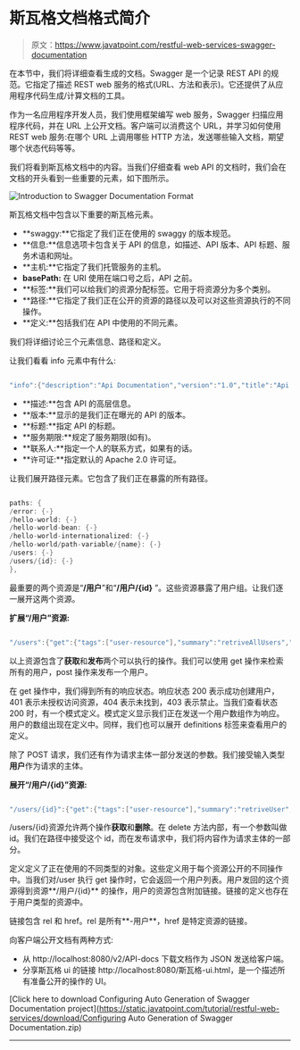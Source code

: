 # 斯瓦格文档格式简介

> 原文：<https://www.javatpoint.com/restful-web-services-swagger-documentation>

在本节中，我们将详细查看生成的文档。Swagger 是一个记录 REST API 的规范。它指定了描述 REST web 服务的格式(URL、方法和表示)。它还提供了从应用程序代码生成/计算文档的工具。

作为一名应用程序开发人员，我们使用框架编写 web 服务，Swagger 扫描应用程序代码，并在 URL 上公开文档。客户端可以消费这个 URL，并学习如何使用 REST web 服务:在哪个 URL 上调用哪些 HTTP 方法，发送哪些输入文档，期望哪个状态代码等等。

我们将看到斯瓦格文档中的内容。当我们仔细查看 web API 的文档时，我们会在文档的开头看到一些重要的元素，如下图所示。

![Introduction to Swagger Documentation Format](../img/e4b7bae5aff9868e53771fe8c8dc3fbb.png)

斯瓦格文档中包含以下重要的斯瓦格元素。

*   **swaggy:**它指定了我们正在使用的 swaggy 的版本规范。
*   **信息:**信息选项卡包含关于 API 的信息，如描述、API 版本、API 标题、服务术语和网址。
*   **主机:**它指定了我们托管服务的主机。
*   **basePath:** 在 URI 使用在端口号之后，API 之前。
*   **标签:**我们可以给我们的资源分配标签。它用于将资源分为多个类别。
*   **路径:**它指定了我们正在公开的资源的路径以及可以对这些资源执行的不同操作。
*   **定义:**包括我们在 API 中使用的不同元素。

我们将详细讨论三个元素信息、路径和定义。

让我们看看 info 元素中有什么:

```java

"info":{"description":"Api Documentation","version":"1.0","title":"Api Documentation","termsOfService":"urn:tos","contact":{},"license":{"name":"Apache 2.0","url":"http://www.apache.org/licenses/LICENSE-2.0"}},

```

*   **描述:**包含 API 的高层信息。
*   **版本:**显示的是我们正在曝光的 API 的版本。
*   **标题:**指定 API 的标题。
*   **服务期限:**规定了服务期限(如有)。
*   **联系人:**指定一个人的联系方式，如果有的话。
*   **许可证:**指定默认的 Apache 2.0 许可证。

让我们展开路径元素。它包含了我们正在暴露的所有路径。

```java

paths: {
/error: {-}
/hello-world: {-}
/hello-world-bean: {-}
/hello-world-internationalized: {-}
/hello-world/path-variable/{name}: {-}
/users: {-}
/users/{id}: {-}
},

```

最重要的两个资源是“**/用户**”和“**/用户/{id}** ”。这些资源暴露了用户组。让我们逐一展开这两个资源。

**扩展“/用户”资源:**

```java

"/users":{"get":{"tags":["user-resource"],"summary":"retriveAllUsers","operationId":"retriveAllUsersUsingGET","produces":["*/*"],"responses":{"200":{"description":"OK","schema":{"type":"array","items":{"$ref":"#/definitions/User"}}},"401":{"description":"Unauthorized"},"403":{"description":"Forbidden"},"404":{"description":"Not Found"}},"deprecated":false},"post":{"tags":["user-resource"],"summary":"createUser","operationId":"createUserUsingPOST","consumes":["application/json"],"produces":["*/*"],"parameters":[{"in":"body","name":"user","description":"user","required":true,"schema":{"$ref":"#/definitions/User"}}],"responses":{"200":{"description":"OK","schema":{"type":"object"}},"201":{"description":"Created"},"401":{"description":"Unauthorized"},"403":{"description":"Forbidden"},"404":{"description":"Not Found"}},"deprecated":false}},

```

以上资源包含了**获取**和**发布**两个可以执行的操作。我们可以使用 get 操作来检索所有的用户，post 操作来发布一个用户。

在 get 操作中，我们得到所有的响应状态。响应状态 200 表示成功创建用户，401 表示未授权访问资源，404 表示未找到，403 表示禁止。当我们查看状态 200 时，有一个模式定义。模式定义显示我们正在发送一个用户数组作为响应。用户的数组出现在定义中。同样，我们也可以展开 definitions 标签来查看用户的定义。

除了 POST 请求，我们还有作为请求主体一部分发送的参数。我们接受输入类型**用户**作为请求的主体。

**展开“/用户/{id}”资源:**

```java

"/users/{id}":{"get":{"tags":["user-resource"],"summary":"retriveUser","operationId":"retriveUserUsingGET","produces":["*/*"],"parameters":[{"name":"id","in":"path","description":"id","required":true,"type":"integer","format":"int32"}],"responses":{"200":{"description":"OK","schema":{"$ref":"#/definitions/ResourceUser"}},"401":{"description":"Unauthorized"},"403":{"description":"Forbidden"},"404":{"description":"Not Found"}},"deprecated":false},"delete":{"tags":["user-resource"],"summary":"deleteUser","operationId":"deleteUserUsingDELETE","produces":["*/*"],"parameters":[{"name":"id","in":"path","description":"id","required":true,"type":"integer","format":"int32"}],"responses":{"200":{"description":"OK"},"204":{"description":"No Content"},"401":{"description":"Unauthorized"},"403":{"description":"Forbidden"}},"deprecated":false}}},

```

/users/{id}资源允许两个操作**获取**和**删除**。在 delete 方法内部，有一个参数叫做 id。我们在路径中接受这个 id，而在发布请求中，我们将内容作为请求主体的一部分。

定义定义了正在使用的不同类型的对象。这些定义用于每个资源公开的不同操作中。当我们对/user 执行 get 操作时，它会返回一个用户列表。用户发回的这个资源得到资源**/用户/{id}** 的操作，用户的资源包含附加链接。链接的定义也存在于用户类型的资源中。

链接包含 rel 和 href。rel 是所有**-用户**，href 是特定资源的链接。

向客户端公开文档有两种方式:

*   从 http://localhost:8080/v2/API-docs 下载文档作为 JSON 发送给客户端。
*   分享斯瓦格 ui 的链接 http://localhost:8080/斯瓦格-ui.html，是一个描述所有准备公开的操作的 UI。

[Click here to download Configuring Auto Generation of Swagger Documentation project](https://static.javatpoint.com/tutorial/restful-web-services/download/Configuring Auto Generation of Swagger Documentation.zip)

* * *